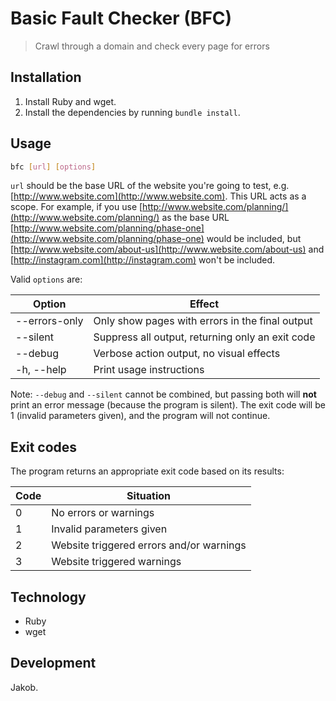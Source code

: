 # Basic Fault Checker (BFC)
> Crawl through a domain and check every page for errors

## Installation
1. Install Ruby and wget.
1. Install the dependencies by running `bundle install`.

## Usage
```bash
bfc [url] [options]
```

`url` should be the base URL of the website you're going to test, e.g. [http://www.website.com](http://www.website.com). This URL acts as a scope. For
example, if you use [http://www.website.com/planning/](http://www.website.com/planning/) as the base URL
[http://www.website.com/planning/phase-one](http://www.website.com/planning/phase-one) would be included, but
[http://www.website.com/about-us](http://www.website.com/about-us) and [http://instagram.com](http://instagram.com) won't
be included.

Valid `options` are:

| Option | Effect |
| ------ | ------ |
| --errors-only | Only show pages with errors in the final output |
| --silent | Suppress all output, returning only an exit code |
| --debug | Verbose action output, no visual effects |
| -h, --help | Print usage instructions |

Note: `--debug` and `--silent` cannot be combined, but passing both will **not**
print an error message (because the program is silent). The exit code will be 1
(invalid parameters given), and the program will not continue.

## Exit codes
The program returns an appropriate exit code based on its results:

| Code | Situation |
| ---- | --------- |
|    0 | No errors or warnings |
|    1 | Invalid parameters given |
|    2 | Website triggered errors and/or warnings |
|    3 | Website triggered warnings |

## Technology
* Ruby
* wget

## Development
Jakob.

